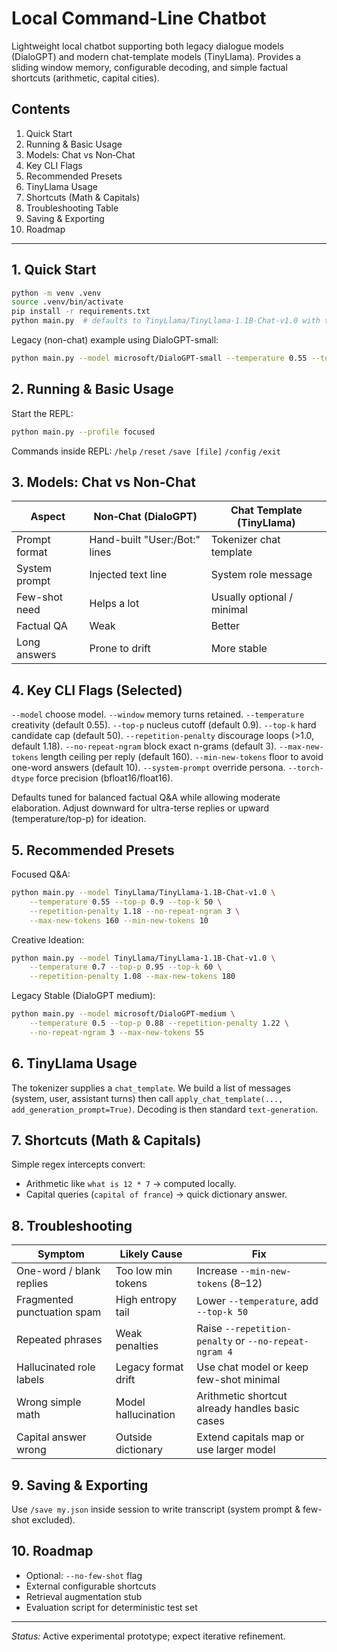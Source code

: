 # Local Command-Line Chatbot

Lightweight local chatbot supporting both legacy dialogue models (DialoGPT) and modern chat-template models (TinyLlama). Provides a sliding window memory, configurable decoding, and simple factual shortcuts (arithmetic, capital cities).

## Contents
1. Quick Start
2. Running & Basic Usage
3. Models: Chat vs Non‑Chat
4. Key CLI Flags
5. Recommended Presets
6. TinyLlama Usage
7. Shortcuts (Math & Capitals)
8. Troubleshooting Table
9. Saving & Exporting
10. Roadmap

---
## 1. Quick Start
```bash
python -m venv .venv
source .venv/bin/activate
pip install -r requirements.txt
python main.py  # defaults to TinyLlama/TinyLlama-1.1B-Chat-v1.0 with tuned hyperparameters
```

Legacy (non-chat) example using DialoGPT-small:
```bash
python main.py --model microsoft/DialoGPT-small --temperature 0.55 --top-p 0.9 --top-k 50
```

## 2. Running & Basic Usage
Start the REPL:
```bash
python main.py --profile focused
```
Commands inside REPL:
`/help` `/reset` `/save [file]` `/config` `/exit`

## 3. Models: Chat vs Non‑Chat
| Aspect | Non‑Chat (DialoGPT) | Chat Template (TinyLlama) |
|--------|---------------------|---------------------------|
| Prompt format | Hand-built "User:/Bot:" lines | Tokenizer chat template | 
| System prompt | Injected text line | System role message | 
| Few-shot need | Helps a lot | Usually optional / minimal | 
| Factual QA | Weak | Better | 
| Long answers | Prone to drift | More stable |

## 4. Key CLI Flags (Selected)
`--model` choose model.
`--window` memory turns retained.
`--temperature` creativity (default 0.55).
`--top-p` nucleus cutoff (default 0.9).
`--top-k` hard candidate cap (default 50).
`--repetition-penalty` discourage loops (>1.0, default 1.18).
`--no-repeat-ngram` block exact n-grams (default 3).
`--max-new-tokens` length ceiling per reply (default 160).
`--min-new-tokens` floor to avoid one-word answers (default 10).
`--system-prompt` override persona.
`--torch-dtype` force precision (bfloat16/float16).

Defaults tuned for balanced factual Q&A while allowing moderate elaboration. Adjust downward for ultra-terse replies or upward (temperature/top-p) for ideation.

## 5. Recommended Presets
Focused Q&A:
```bash
python main.py --model TinyLlama/TinyLlama-1.1B-Chat-v1.0 \
	--temperature 0.55 --top-p 0.9 --top-k 50 \
	--repetition-penalty 1.18 --no-repeat-ngram 3 \
	--max-new-tokens 160 --min-new-tokens 10
```
Creative Ideation:
```bash
python main.py --model TinyLlama/TinyLlama-1.1B-Chat-v1.0 \
	--temperature 0.7 --top-p 0.95 --top-k 60 \
	--repetition-penalty 1.08 --max-new-tokens 180
```
Legacy Stable (DialoGPT medium):
```bash
python main.py --model microsoft/DialoGPT-medium \
	--temperature 0.5 --top-p 0.88 --repetition-penalty 1.22 \
	--no-repeat-ngram 3 --max-new-tokens 55
```

## 6. TinyLlama Usage
The tokenizer supplies a `chat_template`. We build a list of messages (system, user, assistant turns) then call `apply_chat_template(..., add_generation_prompt=True)`. Decoding is then standard `text-generation`.

## 7. Shortcuts (Math & Capitals)
Simple regex intercepts convert:
* Arithmetic like `what is 12 * 7` → computed locally.
* Capital queries (`capital of france`) → quick dictionary answer.

## 8. Troubleshooting
| Symptom | Likely Cause | Fix |
|---------|--------------|-----|
| One-word / blank replies | Too low min tokens | Increase `--min-new-tokens` (8–12) |
| Fragmented punctuation spam | High entropy tail | Lower `--temperature`, add `--top-k 50` |
| Repeated phrases | Weak penalties | Raise `--repetition-penalty` or `--no-repeat-ngram 4` |
| Hallucinated role labels | Legacy format drift | Use chat model or keep few-shot minimal |
| Wrong simple math | Model hallucination | Arithmetic shortcut already handles basic cases |
| Capital answer wrong | Outside dictionary | Extend capitals map or use larger model |

## 9. Saving & Exporting
Use `/save my.json` inside session to write transcript (system prompt & few-shot excluded).

## 10. Roadmap
- Optional: `--no-few-shot` flag
- External configurable shortcuts
- Retrieval augmentation stub
- Evaluation script for deterministic test set

---
*Status:* Active experimental prototype; expect iterative refinement.

